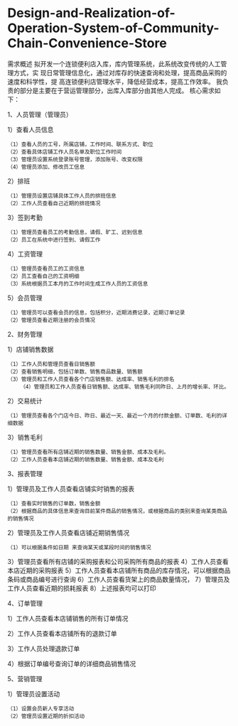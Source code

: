 # Design-and-Realization-of-Operation-System-of-Community-Chain-Convenience-Store

需求概述
拟开发一个连锁便利店入库，库内管理系统，此系统改变传统的人工管理方式，实 现日常管理信息化，通过对库存的快速查询和处理，提高商品采购的速度和科学性，提 高连锁便利店管理水平，降低经营成本，提高工作效率。
我负责的部分是主要在于营运管理部分，出库入库部分由其他人完成。
核心需求如下：

1、人员管理（管理员）

  1）查看人员信息
  
    （1）查看人员的工号，所属店铺，工作时间、联系方式、职位
    （2）查看具体店铺工作人员名单及职位工作时间
    （3）管理员设置系统登录账号管理，添加账号、改变权限
    （4）管理员添加、修改员工信息
2）排班

	（1）管理员设置店铺具体工作人员的排班信息
	（2）工作人员查看自己近期的排班情况
3）签到考勤

	（1）管理员查看员工的考勤信息，请假、旷工、迟到信息
	（2）员工在系统中进行签到、请假工作
4）工资管理

	（1）管理员查看员工的工资信息
	（2）员工查看自己的工资明细
	（3）系统根据员工本月的工作时间生成工作人员的工资信息
5）会员管理

	（1）管理员可以查看会员的信息，包括积分，近期消费记录，近期订单记录
	（2）管理员查看近期注册的会员情况
2、财务管理

1）店铺销售数据
        
	（1）工作人员和管理员查看日销售额
	（2）查看销售明细，包括订单数、销售商品数量、销售额
	（3）管理员和工作人员查看各个门店销售额、达成率、销售毛利的排名
        （4）管理员和工作人员查看日销售额、达成率、销售毛利同昨日、上月的增长率、环比。
        
2）交易统计

	（1）管理员查看各个门店今日、昨日、最近一天、最近一个月的付款金额、订单数、毛利的详细数据
3）销售毛利

	（1）管理员查看所有店铺近期的销售数量、销售金额、成本及毛利。
	（2）工作人员查看本店铺近期的销售数量、销售金额、成本及毛利
3、报表管理

1）管理员及工作人员查看店铺实时销售的报表

	（1）查看实时销售的订单数，销售金额
	（2）根据商品的具体信息来查询目前某件商品的销售情况，或根据商品的类别来查询某类商品的销售情况
2）管理员及工作人员查看店铺近期销售情况

	（1）可以根据条件如日期 来查询某天或某段时间的销售情况
3）管理员查看所有店铺的采购报表和公司采购所有商品的报表
4）工作人员查看本店近期的采购报表
5）工作人员查看本店铺所有商品的库存情况，可以根据商品条码或商品编号进行查询
6）工作人员查看货架上的商品数量情况，
7）管理员及工作人员查看近期的损耗报表
8）上述报表均可以打印

4、订单管理

1）工作人员查看本店铺销售的所有订单情况

2）工作人员查看本店铺所有的退款订单

3）工作人员处理退款订单

4）根据订单编号查询订单的详细商品销售情况

5、营销管理

1）管理员设置活动

	（1）设置会员新人专享活动
	（2）管理员设置近期的折扣活动
